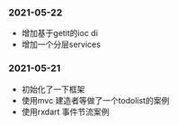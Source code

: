 ### 2021-05-22
- 增加基于getit的ioc di
- 增加一个分层services
### 2021-05-21
- 初始化了一下框架
- 使用mvc 建造者等做了一个todolist的案例
- 使用rxdart 事件节流案例
